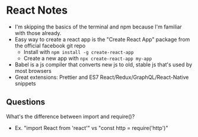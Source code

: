 # React Notes

- I'm skipping the basics of the terminal and npm because I'm familiar with those already.
- Easy way to create a react app is the "Create React App" package from the official facebook git repo
  - Install with `npm install -g create-react-app`
  - Create a new app with `npx create-react-app my-app`
- Babel is a js compiler that converts new js to old, stable js that's used by most browsers
- Great extensions: Prettier and ES7 React/Redux/GraphQL/React-Native snippets

## Questions

What's the difference between import and require()?

- Ex. "import React from 'react'" vs "const http = require('http')"

